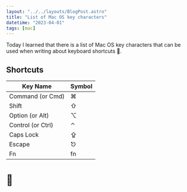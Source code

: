 ```yaml
---
layout: "../../layouts/BlogPost.astro"
title: "List of Mac OS key characters"
datetime: "2023-04-01"
tags: [mac]
---
```


Today I learned that there is a list of Mac OS key characters that can be used when writing about keyboard shortcuts 🙈.

## Shortcuts

| Key Name          | Symbol |
|-------------------|--------|
| Command (or Cmd)  | ⌘      |
| Shift             | ⇧      |
| Option (or Alt)   | ⌥      |
| Control (or Ctrl) | ⌃      |
| Caps Lock         | ⇪      |
| Escape            | ⎋      |
| Fn                | fn     |

# 🤯


